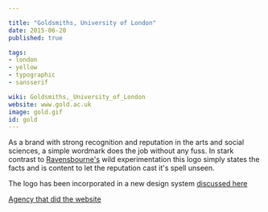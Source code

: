 ```yaml
---

title: "Goldsmiths, University of London"
date: 2015-06-20
published: true

tags:
- london
- yellow
- typographic
- sansserif

wiki: Goldsmiths,_University_of_London
website: www.gold.ac.uk
image: gold.gif
id: gold
---
```


As a brand with strong recognition and reputation in the arts and social sciences, a simple wordmark does the job without any fuss. In stark contrast to [Ravensbourne's](rave.html) wild experimentation this logo simply states the facts and is content to let the reputation cast it's spell unseen.

The logo has been incorporated in a new design system [discussed here](http://bpando.org/2015/10/23/branding-goldsmiths/)

[Agency that did the website](http://onlystudio.co.uk/work/goldsmiths-redesign/)
